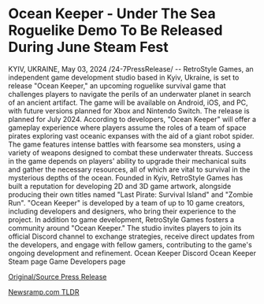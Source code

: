 # Ocean Keeper - Under The Sea Roguelike Demo To Be Released During June Steam Fest

KYIV, UKRAINE, May 03, 2024 /24-7PressRelease/ -- RetroStyle Games, an independent game development studio based in Kyiv, Ukraine, is set to release "Ocean Keeper," an upcoming roguelike survival game that challenges players to navigate the perils of an underwater planet in search of an ancient artifact.   The game will be available on Android, iOS, and PC, with future versions planned for Xbox and Nintendo Switch. The release is planned for July 2024.  According to developers, "Ocean Keeper" will offer a gameplay experience where players assume the roles of a team of space pirates exploring vast oceanic expanses with the aid of a giant robot spider. The game features intense battles with fearsome sea monsters, using a variety of weapons designed to combat these underwater threats. Success in the game depends on players' ability to upgrade their mechanical suits and gather the necessary resources, all of which are vital to survival in the mysterious depths of the ocean.  Founded in Kyiv, RetroStyle Games has built a reputation for developing 2D and 3D game artwork, alongside producing their own titles named "Last Pirate: Survival Island" and "Zombie Run".  "Ocean Keeper" is developed by a team of up to 10 game creators, including developers and designers, who bring their experience to the project.  In addition to game development, RetroStyle Games fosters a community around "Ocean Keeper."   The studio invites players to join its official Discord channel to exchange strategies, receive direct updates from the developers, and engage with fellow gamers, contributing to the game's ongoing development and refinement.  Ocean Keeper Discord  Ocean Keeper Steam page  Game Developers page 

[Original/Source Press Release](https://www.24-7pressrelease.com/press-release/510567/ocean-keeper-under-the-sea-roguelike-demo-to-be-released-during-june-steam-fest) 

[Newsramp.com TLDR](https://newsramp.com/None) 